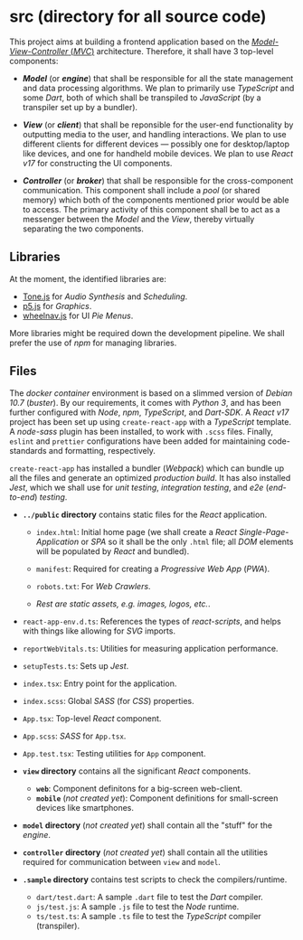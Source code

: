 # src (directory for all source code)

This project aims at building a frontend application based on the
[_Model-View-Controller_ (_MVC_)](https://en.wikipedia.org/wiki/Model%E2%80%93view%E2%80%93controller)
architecture. Therefore, it shall have 3 top-level components:

- _**Model**_ (or _**engine**_) that shall be responsible for all the state management and data
processing algorithms. We plan to primarily use _TypeScript_ and some _Dart_, both of which shall be
transpiled to _JavaScript_ (by a transpiler set up by a bundler).

- _**View**_ (or _**client**_) that shall be reponsible for the user-end functionality by outputting
media to the user, and handling interactions. We plan to use different clients for different devices
— possibly one for desktop/laptop like devices, and one for handheld mobile devices. We plan to use
_React v17_ for constructing the UI components.

- _**Controller**_ (or _**broker**_) that shall be responsible for the cross-component
communication. This component shall include a _pool_ (or shared memory) which both of the components
mentioned prior would be able to access. The primary activity of this component shall be to act as a
messenger between the _Model_ and the _View_, thereby virtually separating the two components.

## Libraries

At the moment, the identified libraries are:

- [Tone.js](https://tonejs.github.io/) for _Audio Synthesis_ and _Scheduling_.
- [p5.js](https://p5js.org/) for _Graphics_.
- [wheelnav.js](http://wheelnavjs.softwaretailoring.net/) for UI _Pie Menus_.

More libraries might be required down the development pipeline. We shall prefer the use of _npm_ for
managing libraries.

## Files

The _docker container_ environment is based on a slimmed version of _Debian 10.7_ (_buster_). By our
requirements, it comes with _Python 3_, and has been further configured with _Node_, _npm_,
_TypeScript_, and _Dart-SDK_. A _React v17_ project has been set up using `create-react-app` with a
_TypeScript_ template. A _node-sass_ plugin has been installed, to work with `.scss` files. Finally,
`eslint` and `prettier` configurations have been added for maintaining code-standards and
formatting, respectively.

`create-react-app` has installed a bundler (_Webpack_) which can bundle up all the files and
generate an optimized _production build_. It has also installed _Jest_, which we shall use for
_unit testing_, _integration testing_, and _e2e_ (_end-to-end_) _testing_.

- **`../public` directory** contains static files for the _React_ application.

    - `index.html`: Initial home page (we shall create a _React Single-Page-Application_ or _SPA_ so
    it shall be the only `.html` file; all _DOM_ elements will be populated by _React_ and bundled).

    - `manifest`: Required for creating a _Progressive Web App_ (_PWA_).

    - `robots.txt`: For _Web Crawlers_.

    - _Rest are static assets, e.g. images, logos, etc._.

- `react-app-env.d.ts`: References the types of _react-scripts_, and helps with things like allowing
for _SVG_ imports.

- `reportWebVitals.ts`: Utilities for measuring application performance.

- `setupTests.ts`: Sets up _Jest_.

- `index.tsx`: Entry point for the application.

- `index.scss`: Global _SASS_ (for _CSS_) properties.

- `App.tsx`: Top-level _React_ component.

- `App.scss`: _SASS_ for `App.tsx`.

- `App.test.tsx`: Testing utilities for `App` component.

- **`view` directory** contains all the significant _React_ components.

    - **`web`**: Component definitons for a big-screen web-client.
    - **`mobile`** (_not created yet_): Component definitions for small-screen devices like
    smartphones.

- **`model` directory** (_not created yet_) shall contain all the "stuff" for the _engine_.

- **`controller` directory** (_not created yet_) shall contain all the utilities required for
communication between `view` and `model`.

- **`.sample` directory** contains test scripts to check the compilers/runtime.

    - `dart/test.dart`: A sample `.dart` file to test the _Dart_ compiler.
    - `js/test.js`: A sample `.js` file to test the _Node_ runtime.
    - `ts/test.ts`: A sample `.ts` file to test the _TypeScript_ compiler (transpiler).
